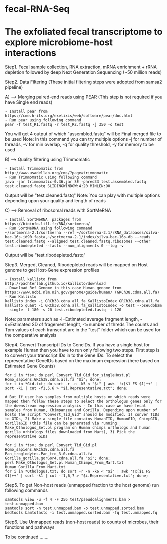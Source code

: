 # fecal-RNA-Seq
# The exfoliated fecal transcriptome to explore microbiome-host interactions

Step1. Fecal sample collection, RNA extraction, mRNA enrichment + rRNA depletion followed by deep Next Generation Sequencing (~50 million reads)

Step2. Data Filtering (These initial filtering steps were adopted from samsa2 pipeline)

A) --> Merging paired-end reads using PEAR (This step is not required if you have Single end reads)

	- Install pear from 
	https://cme.h-its.org/exelixis/web/software/pear/doc.html
	- Run pear using following command
	pear -f test_R1.fastq -r test_R2.fastq -j 350 -o test	

You will get 4 output of which "assembled.fastq" will be Final merged file to be used
Note: In this command you can try multiple options 
-j for number of threads, -v for min overlap, -q for quality threshold, -y for memory to be used

B) --> Quality filtering using Trimmomatic

	- Install Trimmomatic from 
	http://www.usadellab.org/cms/?page=trimmomatic
	- Run Trimmomatic using following command
	java -jar trimmomatic-0.36.jar SE -phred33 test.assembled.fastq test.cleaned.fastq SLIDINGWINDOW:4:20 MINLEN:90
	
Output will be "test.cleaned.fastq"
Note: You can play with multiple options depending upon your quality and length of reads

C) --> Removal of ribosomal reads with SortMeRNA
	
	- Install SortMeRNA  packages from 
	https://bioinfo.lifl.fr/RNA/sortmerna/
	- Run SortMeRNA using following command
	~/sortmerna-2.1/sortmerna --ref ~/sortmerna-2.1/rRNA_databases/silva-bac-16s-id90.fasta,~/sortmerna-2.1/index/silva-bac-16s-db --reads test.cleaned.fastq --aligned test.cleaned.fastq.ribosomes --other test.ribodepleted --fastx --num_alignments 0 --log -v
    
Output will be "test.ribodepleted.fastq"

Step3. Merged, Cleaned, Ribodepleted reads will be mapped on Host genome to get Host-Gene expression profiles

	- Install kallisto from 
	http://pachterlab.github.io/kallisto/download
	- Download Ref Genome in this case Human genome from
	https://www.ncbi.nlm.nih.gov/genome/guide/human/ (GRCh38.cdna.all.fa)
	- Run Kallisto
	kallisto index -i GRCh38.cdna.all.fa_KallistoIndex GRCh38.cdna.all.fa
	kallisto quant -i GRCh38.cdna.all.fa_KallistoIndex -o test --pseudobam --single -l 180 -s 20 test.ribodepleted.fastq -t 120

Note: parameters such as -l=Estimated average fragment length, -s=Estimated SD of fragement lenght, -t=number of threds
The counts and Tpm values of each transcript are in the "test" folder which can be used for the comparative analysis


Step4. Convert Transcript IDs to GeneIDs. If you have a single host for example Human then you have to run only following two steps. First step is to convert your transcript IDs in to the Gene IDs. To select the representative GeneIDs based on the maximum expression (here based on Estimated Gene Counts)

	for i in *tsv; do perl Convert_Tid_Gid_for_singleHost.pl Homo_sapiens.GRCh38.cdna.all.fa "$i"; done;
	for i in *Gid.txt; do sort -r -n -k5 < "$i" | awk '!x[$1 FS $1]++' | sort -k1 | cut -f1,5,6 > "$i.Representative.txt"; done;
	
	# But If user has samples from multiple hosts on which reads were mapped then follow these steps to select the orthologus genes only for the downstream expression analysis - In this case we have fecal samples from Human, Chimpanzee and Gorilla. Depending upon number of hosts the script "Convert_Tid_Gid" should be modified. 1) conver TIDs to GIDs, 2) Make a single file contains HumanTID, HumanGID, ChimpGID, GorillaGID (this file can be generated via running Make_Othologus_Set.pl program on Human chimps orthologs and human gorilla orhtologs files downloaded from Mart), 3) Pick the representative GIDs
	
	for i in *tsv; do perl Convert_Tid_Gid.pl Homo_sapiens.GRCh38.cdna.all.fa Pan_troglodytes.Pan_tro_3.0.cdna.all.fa Gorilla_gorilla.gorGor4.cdna.all.fa "$i"; done;
	perl Make_Othologus_Set.pl Human_Chimps_From_Mart.txt Human_Gorilla_From_Mart.txt
	for i in *Othologus.txt; do sort -r -n -k6 < "$i" | awk '!x[$1 FS $1]++' | sort -k1 | cut -f1,6,7 > "$i.Representative.txt"; done;


Step5. To get Non-host reads (unmapped fraction to the host genome) run following commands

	samtools view -u -f 4 -F 256 test/pseudoalignments.bam > test.unmapped.bam
	samtools sort -n test.unmapped.bam -o test.unmapped.sorted.bam
	bedtools bamtofastq -i test.unmapped.sorted.bam -fq test.unmapped.fq

Step6. Use Unmapped reads (non-host reads) to counts of microbes, their functions and pathways
  
  To be continued .......
